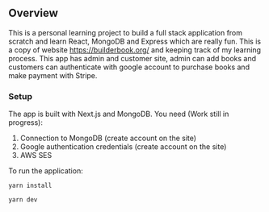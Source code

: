 ## Overview
This is a personal learning project to build a full stack application from scratch and learn React, MongoDB and Express which are really fun. This is a copy of website https://builderbook.org/ and keeping track of my learning process. This app has admin and customer site, admin can add books and customers can authenticate with google account to purchase books and make payment with Stripe.

### Setup
The app is built with Next.js and MongoDB.
You need (Work still in progress):
1. Connection to MongoDB (create account on the site)
2. Google authentication credentials (create account on the site)
3. AWS SES

To run the application:

```yarn install```

```yarn dev```


